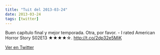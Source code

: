 ```yaml
---
title: "Tuit del 2013-03-24"
date: 2013-03-24
tags: [twitter]
---
```


Buen capítulo final y mejor temporada. Otra, por favor. - I rated American Horror Story S02E13 ★★★★☆. http://t.co/2dp32e5MiK



[Ver en Twitter](https://twitter.com/i/web/status/315639019407040512)
